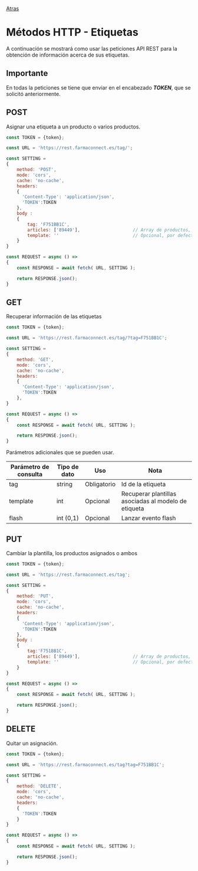 [Atras](/README.md) 

# Métodos HTTP - Etiquetas
A continuación se mostrará como usar las peticiones API REST para la obtención de información acerca de sus etiquetas.

## Importante
En todas la peticiones se tiene que enviar en el encabezado ***TOKEN***, que se solicitó anteriormente.

## POST
Asignar una etiqueta a un producto o varios productos.

```javascript
const TOKEN = {token};

const URL = 'https://rest.farmaconnect.es/tag/';

const SETTING =
{
    method: 'POST', 
    mode: 'cors', 
    cache: 'no-cache',
    headers: 
    {
      'Content-Type': 'application/json',
      'TOKEN':TOKEN
    }, 
    body : 
    {
        tag: 'F751BB1C',
        articles: ['89449'],                    // Array de productos, se require validar de antemano cuántos productos permite la plantilla
        template: ''                            // Opcional, por defecto siempre pondrá la primera plantilla creada, dejar en blanco o listar layouts
    }
}

const REQUEST = async () =>
{
    const RESPONSE = await fetch( URL, SETTING );

    return RESPONSE.json();
}
```
## GET
Recuperar información de las etiquetas

```javascript
const TOKEN = {token};

const URL = 'https://rest.farmaconnect.es/tag/?tag=F751BB1C';

const SETTING =
{
    method: 'GET', 
    mode: 'cors', 
    cache: 'no-cache',
    headers: 
    {
      'Content-Type': 'application/json',
      'TOKEN':TOKEN
    }, 
}

const REQUEST = async () =>
{
    const RESPONSE = await fetch( URL, SETTING );

    return RESPONSE.json();
}

```

Parámetros adicionales que se pueden usar.

Parámetro de consulta       | Tipo de dato              |  Uso                    | Nota    |
------------------------    | ------------------------  |------------------------ |------------------------         |
tag                         | string                    | Obligatorio             | Id de la etiqueta |
template                    | int                       | Opcional                | Recuperar plantillas asociadas al modelo de etiqueta|
flash                       | int (0,1)                 | Opcional                | Lanzar evento flash |

## PUT
Cambiar la plantilla, los productos asignados o ambos
```javascript
const TOKEN = {token};

const URL = 'https://rest.farmaconnect.es/tag';

const SETTING =
{
    method: 'PUT', 
    mode: 'cors', 
    cache: 'no-cache',
    headers: 
    {
      'Content-Type': 'application/json',
      'TOKEN':TOKEN
    }, 
    body : 
    {
        tag:'F751BB1C',
        articles: ['89449'],                    // Array de productos, se require validar cuantos productos permite la plantilla
        template: ''                            // Opcional, por defecto siempre pondrá la primera plantilla creada, dejar en blanco o listar layouts
    }
}

const REQUEST = async () =>
{
    const RESPONSE = await fetch( URL, SETTING );

    return RESPONSE.json();
}
```
## DELETE 
Quitar un asignación.
```javascript
const TOKEN = {token};

const URL = 'https://rest.farmaconnect.es/tag?tag=F751BB1C';

const SETTING =
{
    method: 'DELETE', 
    mode: 'cors', 
    cache: 'no-cache',
    headers: 
    {
      'TOKEN':TOKEN
    }
}

const REQUEST = async () =>
{
    const RESPONSE = await fetch( URL, SETTING );

    return RESPONSE.json();
}
```